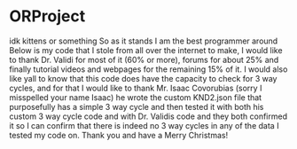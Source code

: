 # ORProject
idk kittens or something
So as it stands I am the best programmer around
Below is my code that I stole from all over the internet to make, I would like to thank Dr. Validi for most of it (60% or more), forums for about 25% and finally tutorial videos and webpages for the remaining 15% of it.
I would also like yall to know that this code does have the capacity to check for 3 way cycles, and for that I would like to thank Mr. Isaac Covorubias (sorry I misspelled your name Isaac) he wrote the custom KND2.json file that purposefully has a simple 3 way cycle and then tested it with both his custom 3 way cycle code and with Dr. Validis code and they both confirmed it so I can confirm that there is indeed no 3 way cycles in any of the data I tested my code on.
Thank you and have a Merry Christmas!
